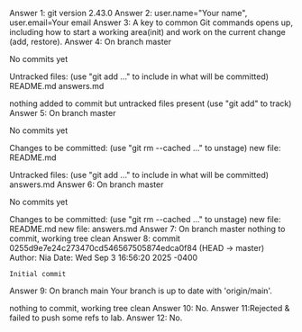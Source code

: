 Answer 1: git version 2.43.0
Answer 2: user.name="Your name", user.email=Your email
Answer 3: A key to common Git commands opens up, including how to start a working area(init) and work on the current change (add, restore).
Answer 4: On branch master

No commits yet

Untracked files:
  (use "git add <file>..." to include in what will be committed)
	README.md
	answers.md

nothing added to commit but untracked files present (use "git add" to track)
Answer 5: On branch master

No commits yet

Changes to be committed:
  (use "git rm --cached <file>..." to unstage)
	new file:   README.md

Untracked files:
  (use "git add <file>..." to include in what will be committed)
	answers.md
Answer 6: On branch master

No commits yet

Changes to be committed:
  (use "git rm --cached <file>..." to unstage)
	new file:   README.md
	new file:   answers.md
Answer 7: On branch master
nothing to commit, working tree clean
Answer 8: commit 0255d9e7e24c273470cd546567505874edca0f84 (HEAD -> master)
Author: Nia <Your email>
Date:   Wed Sep 3 16:56:20 2025 -0400

    Initial commit
Answer 9: On branch main
Your branch is up to date with 'origin/main'.

nothing to commit, working tree clean
Answer 10: No.
Answer 11:Rejected & failed to push some refs to lab.
Answer 12: No.